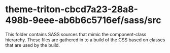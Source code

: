 # theme-triton-cbcd7a23-28a8-498b-9eee-ab6b6c5716ef/sass/src

This folder contains SASS sources that mimic the component-class hierarchy. These files
are gathered in to a build of the CSS based on classes that are used by the build.
